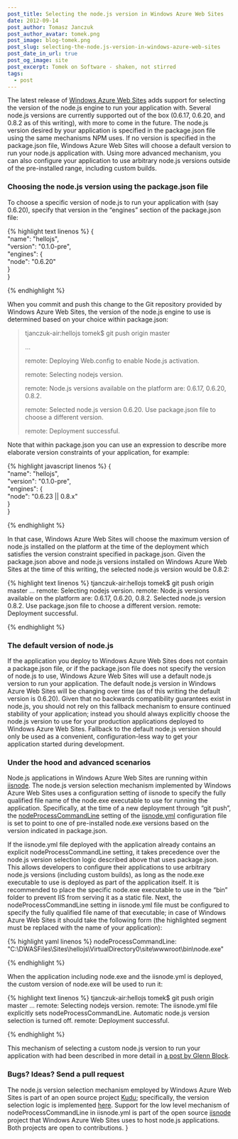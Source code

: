 ```yaml
---
post_title: Selecting the node.js version in Windows Azure Web Sites
date: 2012-09-14
post_author: Tomasz Janczuk
post_author_avatar: tomek.png
post_image: blog-tomek.png
post_slug: selecting-the-node.js-version-in-windows-azure-web-sites
post_date_in_url: true
post_og_image: site
post_excerpt: Tomek on Software - shaken, not stirred
tags:
  - post
---
```





The latest release of [Windows Azure Web Sites](http://www.windowsazure.com/en-us/develop/nodejs/) adds support for selecting the version of the node.js engine to run your application with. Several node.js versions are currently supported out of the box (0.6.17, 0.6.20, and 0.8.2 as of this writing), with more to come in the future. The node.js version desired by your application is specified in the package.json file using the same mechanisms NPM uses. If no version is specified in the package.json file, Windows Azure Web Sites will choose a default version to run your node.js application with. Using more advanced mechanism, you can also configure your application to use arbitrary node.js versions outside of the pre-installed range, including custom builds.   

### Choosing the node.js version using the package.json file  

To choose a specific version of node.js to run your application with (say 0.6.20), specify that version in the “engines” section of the package.json file:   

{% highlight text linenos %}
   {  
    "name": "hellojs",  
    "version": "0.1.0-pre",  
    "engines": {  
        "node": "0.6.20"  
    }  
}
  

{% endhighlight %}



When you commit and push this change to the Git repository provided by Windows Azure Web Sites, the version of the node.js engine to use is determined based on your choice within package.json:

>
> tjanczuk-air:hellojs tomek$ git push origin master
>
> …
>
> remote: Deploying Web.config to enable Node.js activation.
>
> remote: Selecting nodejs version.
>
> remote: Node.js versions available on the platform are: 0.6.17, 0.6.20, 0.8.2.
>
> remote: Selected node.js version 0.6.20. Use package.json file to choose a different version.
>
> remote: Deployment successful.

Note that within package.json you can use an expression to describe more elaborate version constraints of your application, for example:

{% highlight javascript linenos %}
{  
    "name": "hellojs",  
    "version": "0.1.0-pre",  
    "engines": {  
        "node": "0.6.23 || 0.8.x"  
    }  
}
  

{% endhighlight %}



In that case, Windows Azure Web Sites will choose the maximum version of node.js installed on the platform at the time of the deployment which satisfies the version constraint specified in package.json. Given the package.json above and node.js versions installed on Windows Azure Web Sites at the time of this writing, the selected node.js version would be 0.8.2:

{% highlight text linenos %}
tjanczuk-air:hellojs tomek$ git push origin master 
… 
remote: Selecting nodejs version. 
remote: Node.js versions available on the platform are: 0.6.17, 0.6.20, 0.8.2. 
Selected node.js version 0.8.2. Use package.json file to choose a different version. 
remote: Deployment successful.

{% endhighlight %}



### The default version of node.js

If the application you deploy to Windows Azure Web Sites does not contain a package.json file, or if the package.json file does not specify the version of node.js to use, Windows Azure Web Sites will use a default node.js version to run your application. The default node.js version in Windows Azure Web Sites will be changing over time (as of this writing the default version is 0.6.20). Given that no backwards compatibility guarantees exist in node.js, you should not rely on this fallback mechanism to ensure continued stability of your application; instead you should always explicitly choose the node.js version to use for your production applications deployed to Windows Azure Web Sites. Fallback to the default node.js version should only be used as a convenient, configuration-less way to get your application started during development. 

### Under the hood and advanced scenarios

Node.js applications in Windows Azure Web Sites are running within [iisnode](https://github.com/tjanczuk/iisnode). The node.js version selection mechanism implemented by Windows Azure Web Sites uses a configuration setting of iisnode to specify the fully qualified file name of the node.exe executable to use for running the application. Specifically, at the time of a new deployment through “git push”, the [nodeProcessCommandLine](https://github.com/tjanczuk/iisnode/blob/master/src/samples/configuration/iisnode.yml#L10-13) setting of the [iisnode.yml](http://tomasz.janczuk.org/2012/05/yaml-configuration-support-in-iisnode.html) configuration file is set to point to one of pre-installed node.exe versions based on the version indicated in package.json. 

If the iisnode.yml file deployed with the application already contains an explicit nodeProcessCommandLine setting, it takes precedence over the node.js version selection logic described above that uses package.json. This allows developers to configure their applications to use arbitrary node.js versions (including custom builds), as long as the node.exe executable to use is deployed as part of the application itself. It is recommended to place the specific node.exe executable to use in the “bin” folder to prevent IIS from serving it as a static file. Next, the nodeProcessCommandLine setting in iisnode.yml file must be configured to specify the fully qualified file name of that executable; in case of Windows Azure Web Sites it should take the following form (the highlighted segment must be replaced with the name of your application): 

{% highlight yaml linenos %}
nodeProcessCommandLine: "C:\\DWASFiles\\Sites\\hellojs\\VirtualDirectory0\\site\\wwwroot\\bin\\node.exe"

{% endhighlight %}



When the application including node.exe and the iisnode.yml is deployed, the custom version of node.exe will be used to run it: 

{% highlight text linenos %}
tjanczuk-air:hellojs tomek$ git push origin master 
… 
remote: Selecting nodejs version. 
remote: The iisnode.yml file explicitly sets nodeProcessCommandLine. Automatic node.js version selection is turned off. 
remote: Deployment successful.

{% endhighlight %}



This mechanism of selecting a custom node.js version to run your application with had been described in more detail in [a post by Glenn Block](http://codebetter.com/glennblock/2012/06/29/getting-your-azure-web-site-to-use-node-v0-8-1-now/). 

### Bugs? Ideas? Send a pull request

The node.js version selection mechanism employed by Windows Azure Web Sites is part of an open source project [Kudu](https://github.com/projectkudu/kudu); specifically, the version selection logic is implemented [here](https://github.com/projectkudu/kudu/blob/master/Kudu.Core/Scripts/selectNodeVersion.js). Support for the low level mechanism of nodeProcessCommandLine in iisnode.yml is part of the open source [iisnode](https://github.com/tjanczuk/iisnode) project that Windows Azure Web Sites uses to host node.js applications. Both projects are open to contributions.   }